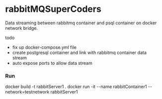 # rabbitMQSuperCoders
Data streaming between rabbitmq container and psql container on docker network bridge. 

todo
- fix up docker-compose.yml file
- create postgresql container and link with rabbitmq container data stream
- auto expose ports to allow data stream 

### Run
docker build -t rabbitServer1 .
docker run -it --name rabbitContainer1 --network=testnetwork rabbitServer1 
